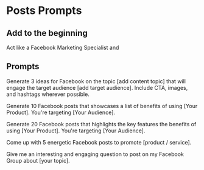 # Posts Prompts

## Add to the beginning
Act like a Facebook Marketing Specialist and 

## Prompts
Generate 3 ideas for Facebook  on the topic [add content topic] that will engage the target audience [add target audience]. Include CTA, images, and hashtags wherever possible.

Generate 10 Facebook posts that showcases a list of benefits of using [Your Product]. You're targeting [Your Audience].

Generate 20 Facebook posts that highlights the key features the benefits of using [Your Product]. You're targeting [Your Audience].

Come up with 5 energetic Facebook posts to promote [product / service].

Give me an interesting and engaging question to post on my Facebook Group about [your topic].